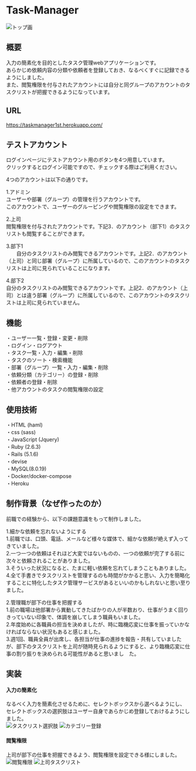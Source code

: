 # Task-Manager
![トップ画](https://user-images.githubusercontent.com/54008509/80696810-ee2fbe80-8b12-11ea-8c1e-9d617d3fa508.png)

## 概要
入力の簡素化を目的としたタスク管理webアプリケーションです。  
あらかじめ依頼内容の分類や依頼者を登録しておき、なるべくすぐに記録できるようにしました。  
また、閲覧権限を付与されたアカウントには自分と同グループのアカウントのタスクリストが把握できるようになっています。  

## URL
<https://taskmanager1st.herokuapp.com/>  

## テストアカウント
ログインページにテストアカウント用のボタンを4つ用意しています。  
クリックするとログイン可能ですので、チェックする際はご利用ください。  

4つのアカウントは以下の通りです。  

1.アドミン  
ユーザーや部署（グループ）の管理を行うアカウントです。  
このアカウントで、ユーザーのグルーピングや閲覧権限の設定をできます。  

2.上司  
閲覧権限を付与されたアカウントです。下記3．のアカウント（部下1）のタスクリストも閲覧することができます。  

3.部下1  
　　自分のタスクリストのみ閲覧できるアカウントです。上記2．のアカウント（上司）と同じ部署（グループ）に所属しているので、このアカウントのタスクリストは上司に見られていることになります。  

4.部下2  
自分のタスクリストのみ閲覧できるアカウントです。上記2．のアカウント（上司）とは違う部署（グループ）に所属しているので、このアカウントのタスクリストは上司に見られていません。  


## 機能
・ユーザー一覧・登録・変更・削除  
・ログイン・ログアウト  
・タスク一覧・入力・編集・削除  
・タスクのソート・検索機能  
・部署（グループ）一覧・入力・編集・削除  
・依頼分類（カテゴリー）の登録・削除  
・依頼者の登録・削除  
・他アカウントのタスクの閲覧権限の設定  

## 使用技術
・HTML (haml)  
・css (sass)  
・JavaScript (Jquery)  
・Ruby (2.6.3)  
・Rails (5.1.6)  
・devise  
・MySQL(8.0.19)  
・Docker/docker-compose  
・Heroku  

## 制作背景（なぜ作ったのか）
前職での経験から、以下の課題意識をもって制作しました。  

1.細かな依頼を忘れないようにする  
  1.前職では、口頭、電話、メールなど様々な媒体で、細かな依頼が絶えず入ってきていました。  
  2.一つ一つの依頼はそれほど大変ではないものの、一つの依頼が完了する前に次々と依頼されることがありました。  
  3.そういった状況になると、たまに軽い依頼を忘れてしまうこともありました。  
  4.全て手書きでタスクリストを管理するのも時間がかかると思い、入力を簡略化することに特化したタスク管理サービスがあるといいのかもしれないと思い至りました。  

2.管理職が部下の仕事を把握する  
  1.前の職場は他部署から異動してきたばかりの人が半数おり、仕事がうまく回りきっていない印象で、体調を崩してしまう職員もいました。  
  2.年度始めに各職員の担当を決めましたが、時に臨機応変に仕事を振っていかなければならない状況もあると感じました。  
  3.週1回、職員全員が出席し、各担当が仕事の進捗を報告・共有していましたが、部下のタスクリストを上司が随時見られるようにすると、より臨機応変に仕事の割り振りを決められる可能性があると思いまし　た。  

## 実装
#### 入力の簡素化
なるべく入力を簡素化させるために、セレクトボックスから選べるようにし、  
セレクトボックスの選択肢はユーザー自身であらかじめ登録しておけるようにしました。  
![タスクリスト選択肢](https://user-images.githubusercontent.com/54008509/80700721-276b2d00-8b19-11ea-8beb-96fd46acede7.png)
![カテゴリー登録](https://user-images.githubusercontent.com/54008509/80700796-45d12880-8b19-11ea-9a74-b643ad479cf9.png)

#### 閲覧権限
上司が部下の仕事を把握できるよう、閲覧権限を設定できる様にしました。  
![閲覧権限](https://user-images.githubusercontent.com/54008509/80700866-5ed9d980-8b19-11ea-9008-9a7da6787560.png)
![上司タスクリスト](https://user-images.githubusercontent.com/54008509/80700937-87fa6a00-8b19-11ea-9e0f-35cdf6585fda.png)